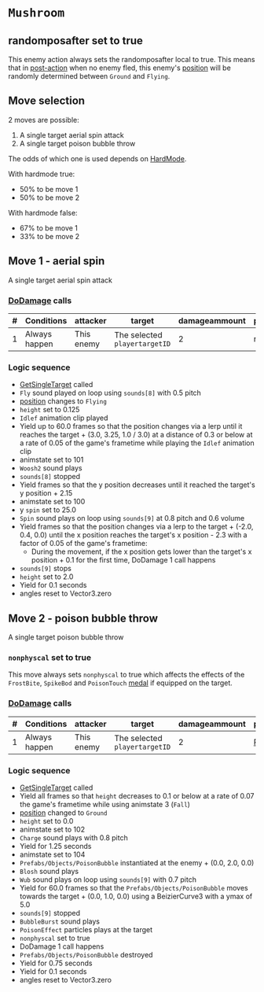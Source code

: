 # `Mushroom`

## randomposafter set to true
This enemy action always sets the randomposafter local to true. This means that in [post-action](../../Battle%20flow/Action%20coroutines/DoAction.md#no-fled-enemy-post-action) when no enemy fled, this enemy's [position](../../Actors%20states/BattlePosition.md) will be randomly determined between `Ground` and `Flying`.

## Move selection
2 moves are possible:

1. A single target aerial spin attack
2. A single target poison bubble throw

The odds of which one is used depends on [HardMode](../../Damage%20pipeline/HardMode.md).

With hardmode true:

- 50% to be move 1
- 50% to be move 2

With hardmode false:

- 67% to be move 1
- 33% to be move 2

## Move 1 - aerial spin
A single target aerial spin attack

### [DoDamage](../../Damage%20pipeline/DoDamage.md) calls

|#|Conditions|attacker|target|damageammount|property|overrides|block|
|-:|---|---|---|---|---|---|---|
|1|Always happen|This enemy|The selected `playertargetID`|2|null|null|`commandsuccess`|

### Logic sequence

- [GetSingleTarget](../../Actors%20states/Targetting/GetRandomAvaliablePlayer.md) called
- `Fly` sound played on loop using `sounds[8]` with 0.5 pitch
- [position](../../Actors%20states/BattlePosition.md) changes to `Flying`
- `height` set to 0.125
- `Idlef` animation clip played
- Yield up to 60.0 frames so that the position changes via a lerp until it reaches the target + (3.0, 3.25, 1.0 / 3.0) at a distance of 0.3 or below at a rate of 0.05 of the game's frametime while playing the `Idlef` animation clip
- animstate set to 101
- `Woosh2` sound plays
- `sounds[8]` stopped
- Yield frames so that the y position decreases until it reached the target's y position + 2.15
- animstate set to 100
- y `spin` set to 25.0
- `Spin` sound plays on loop using `sounds[9]` at 0.8 pitch and 0.6 volume
- Yield frames so that the position changes via a lerp to the target + (-2.0, 0.4, 0.0) until the x position reaches the target's x position - 2.3 with a factor of 0.05 of the game's frametime:
    - During the movement, if the x position gets lower than the target's x position + 0.1 for the first time, DoDamage 1 call happens
- `sounds[9]` stops
- `height` set to 2.0
- Yield for 0.1 seconds
- angles reset to Vector3.zero

## Move 2 - poison bubble throw
A single target poison bubble throw

### `nonphyscal` set to true
This move always sets `nonphyscal` to true which affects the effects of the `FrostBite`, `SpikeBod` and `PoisonTouch` [medal](../Enums%20and%20IDs/Medal.md) if equipped on the target.

### [DoDamage](../../Damage%20pipeline/DoDamage.md) calls

|#|Conditions|attacker|target|damageammount|property|overrides|block|
|-:|---|---|---|---|---|---|---|
|1|Always happen|This enemy|The selected `playertargetID`|2|[Poison](../../Damage%20pipeline/AttackProperty.md)|null|`commandsuccess`|

### Logic sequence

- [GetSingleTarget](../../Actors%20states/Targetting/GetRandomAvaliablePlayer.md) called
- Yield all frames so that `height` decreases to 0.1 or below at a rate of 0.07 the game's frametime while using animstate 3 (`Fall`)
- [position](../../Actors%20states/BattlePosition.md) changed to `Ground`
- `height` set to 0.0
- animstate set to 102
- `Charge` sound plays with 0.8 pitch
- Yield for 1.25 seconds
- animstate set to 104
- `Prefabs/Objects/PoisonBubble` instantiated at the enemy + (0.0, 2.0, 0.0)
- `Blosh` sound plays
- `Wub` sound plays on loop using `sounds[9]` with 0.7 pitch
- Yield for 60.0 frames so that the `Prefabs/Objects/PoisonBubble` moves towards the target + (0.0, 1.0, 0.0) using a BeizierCurve3 with a ymax of 5.0
- `sounds[9]` stopped
- `BubbleBurst` sound plays
- `PoisonEffect` particles plays at the target
- `nonphyscal` set to true
- DoDamage 1 call happens
- `Prefabs/Objects/PoisonBubble` destroyed
- Yield for 0.75 seconds
- Yield for 0.1 seconds
- angles reset to Vector3.zero
